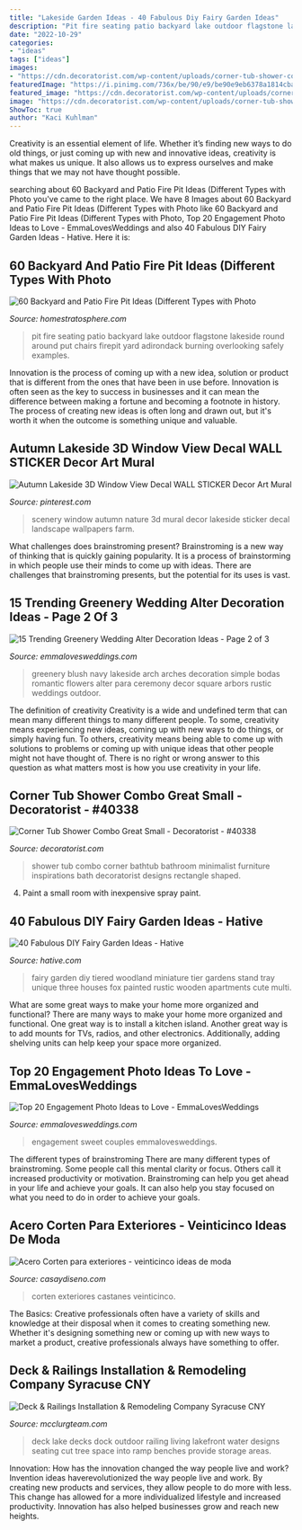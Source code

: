 ```yaml
---
title: "Lakeside Garden Ideas - 40 Fabulous Diy Fairy Garden Ideas"
description: "Pit fire seating patio backyard lake outdoor flagstone lakeside round around put chairs firepit yard adirondack burning overlooking safely examples"
date: "2022-10-29"
categories:
- "ideas"
tags: ["ideas"]
images:
- "https://cdn.decoratorist.com/wp-content/uploads/corner-tub-shower-combo-great-small-610392.jpg"
featuredImage: "https://i.pinimg.com/736x/be/90/e9/be90e9eb6378a1814cba09b00ffd7ce6--scenery-wallpaper-hd-wallpaper.jpg"
featured_image: "https://cdn.decoratorist.com/wp-content/uploads/corner-tub-shower-combo-great-small-610392.jpg"
image: "https://cdn.decoratorist.com/wp-content/uploads/corner-tub-shower-combo-great-small-610392.jpg"
ShowToc: true
author: "Kaci Kuhlman"
---
```



Creativity is an essential element of life. Whether it’s finding new ways to do old things, or just coming up with new and innovative ideas, creativity is what makes us unique. It also allows us to express ourselves and make things that we may not have thought possible.

	

		
searching about 60 Backyard and Patio Fire Pit Ideas (Different Types with Photo you've came to the right place. We have 8 Images about 60 Backyard and Patio Fire Pit Ideas (Different Types with Photo like 60 Backyard and Patio Fire Pit Ideas (Different Types with Photo, Top 20 Engagement Photo Ideas to Love - EmmaLovesWeddings and also 40 Fabulous DIY Fairy Garden Ideas - Hative. Here it is:
		
    
## 60 Backyard And Patio Fire Pit Ideas (Different Types With Photo

<img loading=lazy src="https://www.homestratosphere.com/wp-content/uploads/2016/04/fire-pit-example-apr23-9.jpg" onerror="this.onerror=null;this.src='https://tse2.mm.bing.net/th?id=OIP.eAkwd1JUea4BXwuo3bVt0QHaE8&amp;pid=15.1';" alt="60 Backyard and Patio Fire Pit Ideas (Different Types with Photo">

_Source: homestratosphere.com_

>pit fire seating patio backyard lake outdoor flagstone lakeside round around put chairs firepit yard adirondack burning overlooking safely examples. 

	

Innovation is the process of coming up with a new idea, solution or product that is different from the ones that have been in use before. Innovation is often seen as the key to success in businesses and it can mean the difference between making a fortune and becoming a footnote in history. The process of creating new ideas is often long and drawn out, but it's worth it when the outcome is something unique and valuable.

    
## Autumn Lakeside 3D Window View Decal WALL STICKER Decor Art Mural

<img loading=lazy src="https://i.pinimg.com/736x/be/90/e9/be90e9eb6378a1814cba09b00ffd7ce6--scenery-wallpaper-hd-wallpaper.jpg" onerror="this.onerror=null;this.src='https://tse2.mm.bing.net/th?id=OIP.INPcdEt1k-pHQAMs6ZTmmQHaE7&amp;pid=15.1';" alt="Autumn Lakeside 3D Window View Decal WALL STICKER Decor Art Mural">

_Source: pinterest.com_

>scenery window autumn nature 3d mural decor lakeside sticker decal landscape wallpapers farm. 

	

What challenges does brainstroming present?
Brainstroming is a new way of thinking that is quickly gaining popularity. It is a process of brainstorming in which people use their minds to come up with ideas. There are challenges that brainstroming presents, but the potential for its uses is vast.

    
## 15 Trending Greenery Wedding Alter Decoration Ideas - Page 2 Of 3

<img loading=lazy src="http://emmalovesweddings.com/wp-content/uploads/2017/11/greenery-wedding-alter-for-a-lakeside-wedding.jpg" onerror="this.onerror=null;this.src='https://tse2.mm.bing.net/th?id=OIP.6xhh2_UTC6E0_DiA1WaXjwHaLF&amp;pid=15.1';" alt="15 Trending Greenery Wedding Alter Decoration Ideas - Page 2 of 3">

_Source: emmalovesweddings.com_

>greenery blush navy lakeside arch arches decoration simple bodas romantic flowers alter para ceremony decor square arbors rustic weddings outdoor. 

	

The definition of creativity
Creativity is a wide and undefined term that can mean many different things to many different people. To some, creativity means experiencing new ideas, coming up with new ways to do things, or simply having fun. To others, creativity means being able to come up with solutions to problems or coming up with unique ideas that other people might not have thought of. There is no right or wrong answer to this question as what matters most is how you use creativity in your life.

    
## Corner Tub Shower Combo Great Small - Decoratorist - #40338

<img loading=lazy src="https://cdn.decoratorist.com/wp-content/uploads/corner-tub-shower-combo-great-small-610392.jpg" onerror="this.onerror=null;this.src='https://tse1.mm.bing.net/th?id=OIP.5kgrTtwvnZ1LQeHCA-uY7gHaJ4&amp;pid=15.1';" alt="Corner Tub Shower Combo Great Small - Decoratorist - #40338">

_Source: decoratorist.com_

>shower tub combo corner bathtub bathroom minimalist furniture inspirations bath decoratorist designs rectangle shaped. 

	

4. Paint a small room with inexpensive spray paint.

    
## 40 Fabulous DIY Fairy Garden Ideas - Hative

<img loading=lazy src="http://hative.com/wp-content/uploads/2017/07/fairy-garden-diy/17-fairy-garden-diy-ideas-tutorials.jpg" onerror="this.onerror=null;this.src='https://tse1.mm.bing.net/th?id=OIP.UhS4FR9iuKyKzJ-LZPx8ewHaLF&amp;pid=15.1';" alt="40 Fabulous DIY Fairy Garden Ideas - Hative">

_Source: hative.com_

>fairy garden diy tiered woodland miniature tier gardens stand tray unique three houses fox painted rustic wooden apartments cute multi. 

	

What are some great ways to make your home more organized and functional?
There are many ways to make your home more organized and functional. One great way is to install a kitchen island. Another great way is to add mounts for TVs, radios, and other electronics. Additionally, adding shelving units can help keep your space more organized.

    
## Top 20 Engagement Photo Ideas To Love - EmmaLovesWeddings

<img loading=lazy src="http://emmalovesweddings.com/wp-content/uploads/2018/05/sweet-engagement-photo.jpg" onerror="this.onerror=null;this.src='https://tse4.mm.bing.net/th?id=OIP.B3TlGlhc2z27P8w3sqrYDwHaLH&amp;pid=15.1';" alt="Top 20 Engagement Photo Ideas to Love - EmmaLovesWeddings">

_Source: emmalovesweddings.com_

>engagement sweet couples emmalovesweddings. 

	

The different types of brainstroming
There are many different types of brainstroming. Some people call this mental clarity or focus. Others call it increased productivity or motivation. Brainstroming can help you get ahead in your life and achieve your goals. It can also help you stay focused on what you need to do in order to achieve your goals.

    
## Acero Corten Para Exteriores - Veinticinco Ideas De Moda

<img loading=lazy src="https://casaydiseno.com/wp-content/uploads/2016/01/puerta-metal-acerodiseño.jpg" onerror="this.onerror=null;this.src='https://tse4.mm.bing.net/th?id=OIP.weC1OeH1LIZXbNMpHyeMgQHaIl&amp;pid=15.1';" alt="Acero Corten para exteriores - veinticinco ideas de moda">

_Source: casaydiseno.com_

>corten exteriores castanes veinticinco. 

	

The Basics:
Creative professionals often have a variety of skills and knowledge at their disposal when it comes to creating something new. Whether it's designing something new or coming up with new ways to market a product, creative professionals always have something to offer.

    
## Deck &amp; Railings Installation &amp; Remodeling Company Syracuse CNY

<img loading=lazy src="http://www.mcclurgteam.com/hubfs/gallery/album/3685/Lake-Deck-with-Tree-Cut-Out.jpg?t=1521060394983" onerror="this.onerror=null;this.src='https://tse1.mm.bing.net/th?id=OIP.JKd1AVtnHhqw01mxVLVdbAHaEV&amp;pid=15.1';" alt="Deck &amp; Railings Installation &amp; Remodeling Company Syracuse CNY">

_Source: mcclurgteam.com_

>deck lake decks dock outdoor railing living lakefront water designs seating cut tree space into ramp benches provide storage areas. 

	

Innovation: How has the innovation changed the way people live and work?
Invention ideas haverevolutionized the way people live and work. By creating new products and services, they allow people to do more with less. This change has allowed for a more individualized lifestyle and increased productivity. Innovation has also helped businesses grow and reach new heights.

